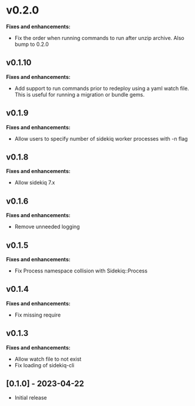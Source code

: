 # v0.2.0

**Fixes and enhancements:**

- Fix the order when running commands to run after unzip archive. Also bump to 0.2.0

## v0.1.10

**Fixes and enhancements:**

- Add support to run commands prior to redeploy using a yaml watch file. This is useful for running a migration or bundle gems.

## v0.1.9

**Fixes and enhancements:**

- Allow users to specify number of sidekiq worker processes with -n flag

## v0.1.8

**Fixes and enhancements:**

- Allow sidekiq 7.x

## v0.1.6

**Fixes and enhancements:**

- Remove unneeded logging

## v0.1.5

**Fixes and enhancements:**

- Fix Process namespace collision with Sidekiq::Process

## v0.1.4

**Fixes and enhancements:**

- Fix missing require

## v0.1.3

**Fixes and enhancements:**

- Allow watch file to not exist
- Fix loading of sidekiq-cli

## [0.1.0] - 2023-04-22

- Initial release
